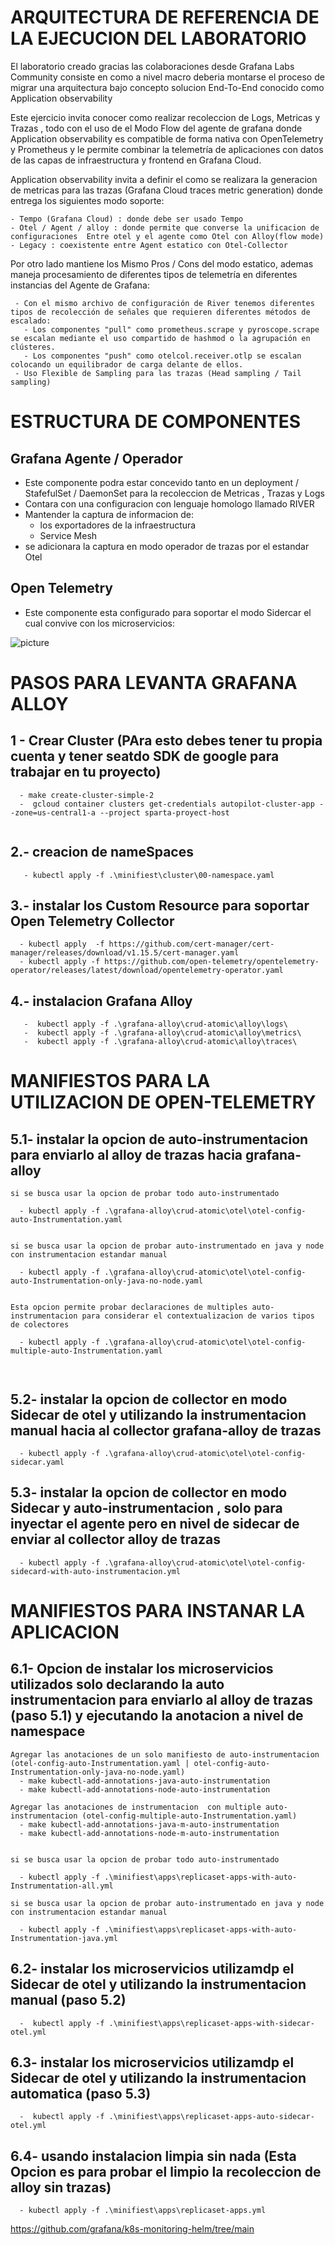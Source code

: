 
# ARQUITECTURA DE REFERENCIA DE LA EJECUCION DEL LABORATORIO 

El laboratorio creado gracias las colaboraciones desde Grafana Labs Community consiste en como a nivel macro deberia montarse el proceso de migrar una arquitectura bajo concepto solucion End-To-End conocido como Application observability  

Este ejercicio  invita conocer como realizar recoleccion de Logs, Metricas y Trazas , todo con el uso de el Modo Flow del agente de grafana donde   Application observability  es compatible de forma nativa con OpenTelemetry y Prometheus y le permite combinar la telemetría de aplicaciones con datos de las capas de infraestructura y frontend en Grafana Cloud.

Application observability   invita a definir el como se realizara la generacion de metricas para las trazas (Grafana Cloud traces metric generation) donde entrega los siguientes modo soporte:
 
 ````
 - Tempo (Grafana Cloud) : donde debe ser usado Tempo 
 - Otel / Agent / alloy : donde permite que converse la unificacion de configuraciones  Entre otel y el agente como Otel con Alloy(flow mode) 
 - Legacy : coexistente entre Agent estatico con Otel-Collector
````  

Por otro lado  mantiene los Mismo Pros / Cons del modo estatico, ademas maneja procesamiento de diferentes tipos de telemetría en diferentes instancias del Agente de Grafana:

````
 - Con el mismo archivo de configuración de River tenemos diferentes tipos de recolección de señales que requieren diferentes métodos de escalado:
   - Los componentes "pull" como prometheus.scrape y pyroscope.scrape se escalan mediante el uso compartido de hashmod o la agrupación en clústeres.
   - Los componentes "push" como otelcol.receiver.otlp se escalan colocando un equilibrador de carga delante de ellos.
 - Uso Flexible de Sampling para las trazas (Head sampling / Tail sampling)
````


# ESTRUCTURA DE COMPONENTES 

## Grafana Agente / Operador 
 - Este componente podra estar concevido tanto en un deployment / StafefulSet / DaemonSet para la recoleccion de Metricas , Trazas y Logs
 - Contara con una configuracion con lenguaje homologo llamado RIVER 
 - Mantender la captura de informacion de:
   - los exportadores de la infraestructura
   - Service Mesh
 - se adicionara la captura en modo operador de trazas por el estandar Otel
  
 ## Open Telemetry

 - Este componente esta configurado para soportar el modo Sidercar el cual convive con los microservicios:





![picture](Grafana_Agent_Flow_Mode.png)




# PASOS PARA LEVANTA GRAFANA ALLOY

## 1 - Crear Cluster (PAra esto debes tener tu propia cuenta y tener seatdo SDK de google para trabajar en tu proyecto)
````
  - make create-cluster-simple-2 
  -  gcloud container clusters get-credentials autopilot-cluster-app --zone=us-central1-a --project sparta-proyect-host 
 
```` 

## 2.- creacion de nameSpaces
````
   - kubectl apply -f .\minifiest\cluster\00-namespace.yaml
````

## 3.- instalar los Custom Resource para soportar Open Telemetry Collector

````
  - kubectl apply  -f https://github.com/cert-manager/cert-manager/releases/download/v1.15.5/cert-manager.yaml
  - kubectl apply -f https://github.com/open-telemetry/opentelemetry-operator/releases/latest/download/opentelemetry-operator.yaml
````

## 4.- instalacion Grafana Alloy

````
   -  kubectl apply -f .\grafana-alloy\crud-atomic\alloy\logs\
   -  kubectl apply -f .\grafana-alloy\crud-atomic\alloy\metrics\
   -  kubectl apply -f .\grafana-alloy\crud-atomic\alloy\traces\
````

# MANIFIESTOS PARA LA UTILIZACION DE OPEN-TELEMETRY

## 5.1- instalar la opcion de auto-instrumentacion para enviarlo al alloy de trazas hacia grafana-alloy

````
si se busca usar la opcion de probar todo auto-instrumentado 

  - kubectl apply -f .\grafana-alloy\crud-atomic\otel\otel-config-auto-Instrumentation.yaml


si se busca usar la opcion de probar auto-instrumentado en java y node con instrumentacion estandar manual 

  - kubectl apply -f .\grafana-alloy\crud-atomic\otel\otel-config-auto-Instrumentation-only-java-no-node.yaml


Esta opcion permite probar declaraciones de multiples auto-instrumentacion para considerar el contextualizacion de varios tipos de colectores

  - kubectl apply -f .\grafana-alloy\crud-atomic\otel\otel-config-multiple-auto-Instrumentation.yaml



````

## 5.2- instalar la opcion de collector en modo Sidecar de otel y utilizando la instrumentacion manual hacia al collector grafana-alloy de trazas

````
  - kubectl apply -f .\grafana-alloy\crud-atomic\otel\otel-config-sidecar.yaml
````

## 5.3- instalar la opcion de collector en modo Sidecar y auto-instrumentacion , solo para inyectar el agente pero en nivel de sidecar de enviar al collector alloy de trazas 

````
  - kubectl apply -f .\grafana-alloy\crud-atomic\otel\otel-config-sidecard-with-auto-instrumentacion.yml
````

# MANIFIESTOS PARA INSTANAR LA APLICACION

## 6.1- Opcion de instalar los microservicios utilizados solo declarando la auto instrumentacion para enviarlo al alloy de trazas (paso 5.1) y ejecutando la anotacion a nivel de namespace



````
Agregar las anotaciones de un solo manifiesto de auto-instrumentacion  (otel-config-auto-Instrumentation.yaml | otel-config-auto-Instrumentation-only-java-no-node.yaml)
  - make kubectl-add-annotations-java-auto-instrumentation
  - make kubectl-add-annotations-node-auto-instrumentation

````
````
Agregar las anotaciones de instrumentacion  con multiple auto-instrumentacion (otel-config-multiple-auto-Instrumentation.yaml)
  - make kubectl-add-annotations-java-m-auto-instrumentation
  - make kubectl-add-annotations-node-m-auto-instrumentation

````
````

si se busca usar la opcion de probar todo auto-instrumentado 

  - kubectl apply -f .\minifiest\apps\replicaset-apps-with-auto-Instrumentation-all.yml 

si se busca usar la opcion de probar auto-instrumentado en java y node con instrumentacion estandar manual 

  - kubectl apply -f .\minifiest\apps\replicaset-apps-with-auto-Instrumentation-java.yml 

````



## 6.2- instalar los microservicios utilizamdp el Sidecar de otel y utilizando la instrumentacion manual (paso 5.2)
````
  -  kubectl apply -f .\minifiest\apps\replicaset-apps-with-sidecar-otel.yml 

````
## 6.3- instalar los microservicios utilizamdp el Sidecar de otel y utilizando la instrumentacion automatica (paso 5.3)
````
  -  kubectl apply -f .\minifiest\apps\replicaset-apps-auto-sidecar-otel.yml 

````
## 6.4- usando instalacion limpia sin nada  (Esta Opcion es para probar el limpio la recoleccion de alloy sin trazas) 
````
  - kubectl apply -f .\minifiest\apps\replicaset-apps.yml 

```` 




https://github.com/grafana/k8s-monitoring-helm/tree/main
